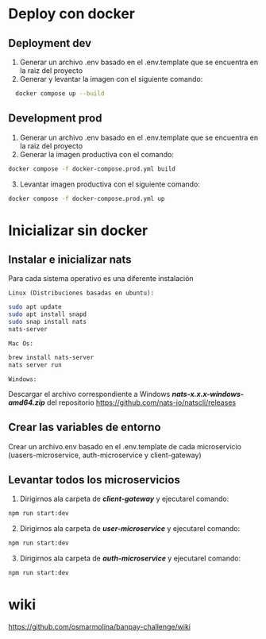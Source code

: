 
# Deploy con docker

## Deployment dev
1. Generar un archivo .env basado en el .env.template que se encuentra en la raiz del proyecto
2. Generar y levantar la imagen con el siguiente comando:

```bash
  docker compose up --build
```

## Development prod
1. Generar un archivo .env basado en el .env.template que se encuentra en la raiz del proyecto
2. Generar la imagen productiva con el comando:
```bash
docker compose -f docker-compose.prod.yml build 
```
3. Levantar imagen productiva con el siguiente comando:
```bash
docker compose -f docker-compose.prod.yml up
```

# Inicializar sin docker

## Instalar e inicializar nats
Para cada sistema operativo es una diferente instalación

`Linux (Distribuciones basadas en ubuntu):`
```bash
sudo apt update
sudo apt install snapd
sudo snap install nats
nats-server
```

`Mac Os:`
```bash
brew install nats-server
nats server run
```
`Windows:`

Descargar el archivo correspondiente a Windows ***nats-x.x.x-windows-amd64.zip*** del repositorio https://github.com/nats-io/natscli/releases

## Crear las variables de entorno
Crear un archivo.env basado en el .env.template de cada microservicio (uasers-microservice, auth-microservice y client-gateway)

## Levantar todos los microservicios

1. Dirigirnos ala carpeta de ***client-gateway*** y ejecutarel comando:
```bash
npm run start:dev
```
2. Dirigirnos ala carpeta de ***user-microservice*** y ejecutarel comando:
```bash
npm run start:dev
```

3. Dirigirnos ala carpeta de ***auth-microservice*** y ejecutarel comando:
```bash
npm run start:dev
```

# wiki 
https://github.com/osmarmolina/banpay-challenge/wiki

